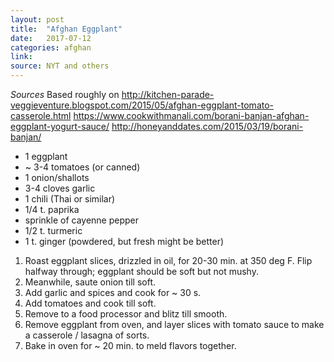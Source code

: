 ```yaml
---
layout: post
title:  "Afghan Eggplant"
date:   2017-07-12
categories: afghan
link:
source: NYT and others
---
```


*Sources*
Based roughly on http://kitchen-parade-veggieventure.blogspot.com/2015/05/afghan-eggplant-tomato-casserole.html
https://www.cookwithmanali.com/borani-banjan-afghan-eggplant-yogurt-sauce/
http://honeyanddates.com/2015/03/19/borani-banjan/

* 1 eggplant
* ~ 3-4 tomatoes (or canned)
* 1 onion/shallots
* 3-4 cloves garlic
* 1 chili (Thai or similar)
* 1/4 t. paprika
* sprinkle of cayenne pepper
* 1/2 t. turmeric
* 1 t. ginger (powdered, but fresh might be better)

1. Roast eggplant slices, drizzled in oil, for 20-30 min. at 350 deg F. Flip halfway through; eggplant should be soft but not mushy.
2. Meanwhile, saute onion till soft.
3. Add garlic and spices and cook for ~ 30 s.
4. Add tomatoes and cook till soft.
5. Remove to a food processor and blitz till smooth.
6. Remove eggplant from oven, and layer slices with tomato sauce to make a casserole / lasagna of sorts.
7. Bake in oven for ~ 20 min. to meld flavors together.
